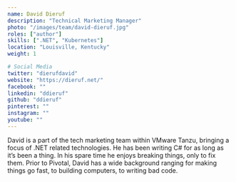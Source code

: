 ```yaml
---
name: David Dieruf
description: "Technical Marketing Manager"
photo: "/images/team/david-dieruf.jpg"
roles: ["author"]
skills: [".NET", "Kubernetes"]
location: "Louisville, Kentucky"
weight: 1

# Social Media 
twitter: "dierufdavid"
website: "https://dieruf.net/"
facebook: ""
linkedin: "ddieruf"
github: "ddieruf"
pinterest: ""
instagram: ""
youtube: ""
---
```


David is a part of the tech marketing team within VMware Tanzu, bringing a focus of .NET related technologies. He has been writing C# for as long as it’s been a thing. In his spare time he enjoys breaking things, only to fix them. Prior to Pivotal, David has a wide background ranging for making things go fast, to building computers, to writing bad code.

<!--more-->
